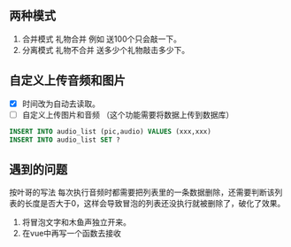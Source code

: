 ## 两种模式
1. 合并模式 礼物合并 例如 送100个只会敲一下。
2. 分离模式 礼物不合并 送多少个礼物敲击多少下。

## 自定义上传音频和图片
- [x] 时间改为自动去读取。
- [ ] 自定义上传图片和音频 （这个功能需要将数据上传到数据库）
```sql
INSERT INTO audio_list (pic,audio) VALUES (xxx,xxx)
INSERT INTO audio_list SET ?
```


## 遇到的问题
按叶哥的写法 每次执行音频时都需要把列表里的一条数据删除，还需要判断该列表的长度是否大于0，这样会导致冒泡的列表还没执行就被删除了，破化了效果。

1. 将冒泡文字和木鱼声独立开来。
2. 在vue中再写一个函数去接收